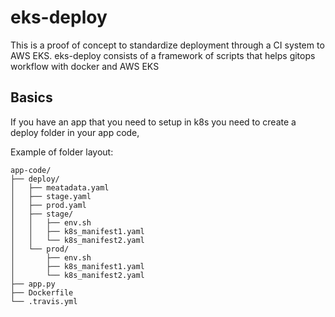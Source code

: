 # eks-deploy
This is a proof of concept to standardize deployment through a CI system to AWS EKS.
eks-deploy consists of a framework of scripts that helps gitops workflow with docker and AWS EKS

## Basics
If you have an app that you need to setup in k8s you need to create a deploy folder in your app code,

Example of folder layout:
```plaintext
app-code/
├── deploy/
│   ├── meatadata.yaml
│   ├── stage.yaml
│   ├── prod.yaml
│   ├── stage/
│   │   ├── env.sh
│   │   ├── k8s_manifest1.yaml
│   │   └── k8s_manifest2.yaml
│   └── prod/
│       ├── env.sh
│       ├── k8s_manifest1.yaml
│       └── k8s_manifest2.yaml
├── app.py
├── Dockerfile
└── .travis.yml
```
